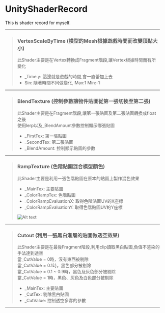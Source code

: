 # UnityShaderRecord
This is shader record for myself.<br />
*****
> ### VertexScaleByTime (模型的Mesh根據遊戲時間而改變頂點大小) <br />
> 此Shader主要是在Vertex轉換成Fragment階段,讓Vertex根據時間而有所變化<br />
> * _Time.y: 這邊就是遊戲的時間,會一直蕾加上去<br />
> * Sin: 隨著時間不同做變化, Max:1  Min:-1<br />
*****
> ### BlendTexture (控制參數讓物件貼圖從第一張切換至第二張) <br />
> 此Shader主要是在Fragment階段,讓第一張貼圖及第二張貼圖轉換成float之後<br />
> 使用lerp以及_BlendAmount參數控制顯示哪張貼圖<br />
> * _FirstTex: 第一張貼圖<br />
> * _SecondTex: 第二張貼圖<br />
> * _BlendAmount: 控制顯示貼圖的參數<br />
*****
> ### RampTexture (色階貼圖混合模型顏色) <br />
> 此Shader主要是利用一張色階貼圖在原本的貼圖上製作混色效果<br />
> * _MainTex: 主要貼圖<br />
> * _ColorRampTex: 色階貼圖<br />
> * _ColorRampEvaluationX: 取得色階貼圖UV的X座標<br />
> * _ColorRampEvaluationY: 取得色階貼圖UV的Y座標<br />
>
> ![Alt text](https://drive.google.com/uc?export=view&id=18CvXxMejbc9FZi8hBa0reo79IK48dg8B)<br />
*****
> ### Cutout (利用一張黑白漸層的貼圖做透空效果) <br />
> 此Shader主要是在最後Fragment階段,利用clip讀取黑白貼圖,負值不渲染的手法達到透空<br />
> 當_CutValue = 0時，沒有東西被剔除<br />
> 當_CutValue = 0.1時，黑色部分被剔除<br />
> 當_CutValue = 0.1 ~ 0.9時，黑色及灰色部分被剔除<br />
> 當_CutValue = 1時，黑色、灰色及白色部分被剔除<br />
> * _MainTex: 主要貼圖<br />
> * _CutTex: 剔除黑白貼圖<br />
> * _CutValue: 控制透空多寡的參數<br />
*****
